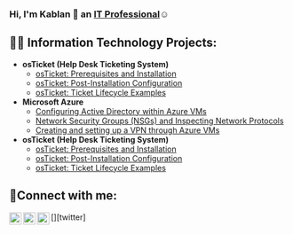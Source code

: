 ### Hi, I'm Kablan 👋 an <a href="https://linkedin.com/in/kablan-boating">IT Professional</a>☺</h1>
<h2>👨‍💻 Information Technology Projects:</h2>

- <b>osTicket (Help Desk Ticketing System)</b>
  - [osTicket: Prerequisites and Installation](https://github.com/kadjei23/osticket-prereqs)
  - [osTicket: Post-Installation Configuration](https://github.com/kadjei23/post-install-config)
  - [osTicket: Ticket Lifecycle Examples](https://github.com/kadjei23/ticket-lifecycle)
- <b>Microsoft Azure</b>
  - [Configuring Active Directory within Azure VMs](https://github.com/kadjei23/configure-ad)
  - [Network Security Groups (NSGs) and Inspecting Network Protocols](https://github.com/kadjei23/azure-network-protocols)
  -  [Creating and setting up a VPN through Azure VMs](https://github.com/kadjei23/Azure-VPN-setup-and-usage)
- <b>osTicket (Help Desk Ticketing System)</b>
  - [osTicket: Prerequisites and Installation](https://github.com/kadjei23/osticket-prereqs)
  - [osTicket: Post-Installation Configuration](https://github.com/kadjei23/post-install-config)
  - [osTicket: Ticket Lifecycle Examples](https://github.com/kadjei23/ticket-lifecycle)

<h2>🤳Connect with me:</h2>

[<img align="left" alt="Josh | Twitter" width="22px" src="https://cdn.jsdelivr.net/npm/simple-icons@v3/icons/twitter.svg" />][twitter]
[<img align="left" alt="Josh | LinkedIn" width="22px" src="https://cdn.jsdelivr.net/npm/simple-icons@v3/icons/linkedin.svg" />][linkedin]
[<img align="left" alt="Josh | Instagram" width="22px" src="https://cdn.jsdelivr.net/npm/simple-icons@v3/icons/instagram.svg" />][instagram]

[instagram]: https://www.instagram.com/kablanadjei23
[linkedin]: https://linkedin.com/in//kablan-boating-637b2a271
